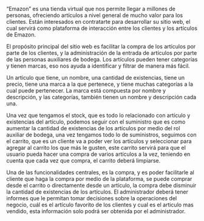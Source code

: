 “Emazon” es una tienda virtual que nos permite llegar a millones de personas, ofreciendo
artículos a nivel general de mucho valor para los clientes. Están interesados en contratarte
para desarrollar su sitio web, el cual servirá como plataforma de interacción entre los
clientes y los artículos de Emazon.

El propósito principal del sitio web es facilitar la compra de los artículos por parte de los
clientes, y la administración de la entrada de artículos por parte de las personas auxiliares
de bodega. Los artículos pueden tener categorías y tienen marcas, eso nos ayuda a
identificar y filtrar de manera más fácil.

Un artículo que tiene, un nombre, una cantidad de existencias, tiene un precio, tiene una
marca a la que pertenece, y tiene muchas categorías a la cual puede pertenecer. La marca
está compuesta por nombre y descripción, y las categorías, también tienen un nombre y
descripción cada una.

Una vez que tengamos el stock, que es todo lo relacionado con artículo y existencias del
artículo, podemos seguir con el suministro que es como aumentar la cantidad de existencias
de los artículos por medio del rol auxiliar de bodega, una vez tengamos todo lo de
suministros, seguimos con el carrito, que es un cliente va a poder ver los artículos y
seleccionar para agregar al carrito los que más le gusten, este carrito servirá para que el
usuario pueda hacer una compra de varios artículos a la vez, teniendo en cuenta que cada
vez que compra, el carrito deberá limpiarse.

Una de las funcionalidades centrales, es la compra, y es poder facilitarle al cliente que haga
la compra por medio de la plataforma, se puede comprar desde el carrito o directamente
desde un artículo, la compra debe disminuir la cantidad de existencias de los artículos.
El administrador deberá tener informes que le permitan tomar decisiones sobre la
operaciones del negocio, cuál es el artículo favorito de los clientes y cual es el articulo mas
vendido, esta información solo podrá ser obtenida por el administrador.
